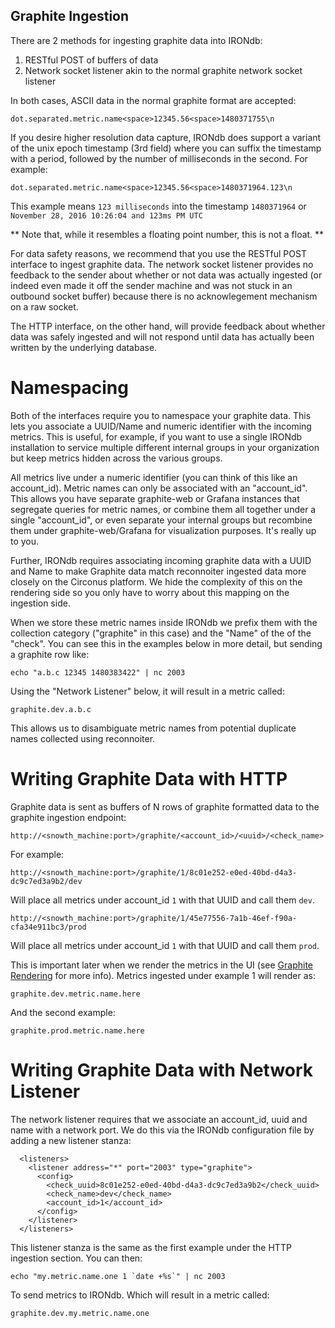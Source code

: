 ## Graphite Ingestion

There are 2 methods for ingesting graphite data into IRONdb:

1. RESTful POST of buffers of data
2. Network socket listener akin to the normal graphite network socket listener

In both cases, ASCII data in the normal graphite format are accepted:

`dot.separated.metric.name<space>12345.56<space>1480371755\n`

If you desire higher resolution data capture, IRONdb does support a variant of the unix epoch timestamp (3rd field) where you can suffix the timestamp with a period, followed by the number of milliseconds in the second. For example:

`dot.separated.metric.name<space>12345.56<space>1480371964.123\n`

This example means `123 milliseconds` into the timestamp `1480371964` or `November 28, 2016 10:26:04 and 123ms PM UTC`

** Note that, while it resembles a floating point number, this is not a float. **

For data safety reasons, we recommend that you use the RESTful POST interface to ingest graphite data. The network socket listener provides no feedback to the sender about whether or not data was actually ingested (or indeed even made it off the sender machine and
was not stuck in an outbound socket buffer) because there is no acknowlegement mechanism on a raw socket.

The HTTP interface, on the other hand, will provide feedback about whether data was safely ingested and will not respond until data has actually been written by the underlying database.

Namespacing
===========

Both of the interfaces require you to namespace your graphite data. This lets you associate a UUID/Name and numeric identifier with the incoming metrics. This is useful, for example, if you want to use a single IRONdb installation to service multiple different internal
groups in your organization but keep metrics hidden across the various groups.

All metrics live under a numeric identifier (you can think of this like an account_id). Metric names can only be associated with an "account_id". This allows you have separate graphite-web or Grafana instances that segregate queries for metric names, or combine them all together under a single "account_id", or even separate your internal groups but recombine them under graphite-web/Grafana for visualization purposes. It's really up to you.

Further, IRONdb requires associating incoming graphite data with a
UUID and Name to make Graphite data match reconnoiter ingested data
more closely on the Circonus platform.  We hide the complexity of this
on the rendering side so you only have to worry about this mapping on
the ingestion side.

When we store these metric names inside IRONdb we prefix them with the
collection category ("graphite" in this case) and the "Name" of the of
the "check".  You can see this in the examples below in more detail,
but sending a graphite row like:

`echo "a.b.c 12345 1480383422" | nc 2003`

Using the "Network Listener" below, it will result in a metric called:

`graphite.dev.a.b.c`

This allows us to disambiguate metric names from potential duplicate
names collected using reconnoiter.

Writing Graphite Data with HTTP
===============================

Graphite data is sent as buffers of N rows of graphite formatted data
to the graphite ingestion endpoint:

`http://<snowth_machine:port>/graphite/<account_id>/<uuid>/<check_name>`

For example:

`http://<snowth_machine:port>/graphite/1/8c01e252-e0ed-40bd-d4a3-dc9c7ed3a9b2/dev`

Will place all metrics under account_id `1` with that UUID and call them `dev`.

`http://<snowth_machine:port>/graphite/1/45e77556-7a1b-46ef-f90a-cfa34e911bc3/prod`

Will place all metrics under account_id `1` with that UUID and call them `prod`.

This is important later when we render the metrics in the UI (see
[Graphite Rendering](./graphite-rendering.md) for more info).  Metrics
ingested under example 1 will render as:

`graphite.dev.metric.name.here`

And the second example:

`graphite.prod.metric.name.here`


Writing Graphite Data with Network Listener
===========================================
 
The network listener requires that we associate an account_id, uuid
and name with a network port.  We do this via the IRONdb configuration
file by adding a new listener stanza:

```
  <listeners>
    <listener address="*" port="2003" type="graphite">
      <config>
        <check_uuid>8c01e252-e0ed-40bd-d4a3-dc9c7ed3a9b2</check_uuid>
        <check_name>dev</check_name>
        <account_id>1</account_id>
      </config>
    </listener>
  </listeners>
```

This listener stanza is the same as the first example under the HTTP
ingestion section.  You can then:

```
echo "my.metric.name.one 1 `date +%s`" | nc 2003
```
To send metrics to IRONdb.  Which will result in a metric called:

`graphite.dev.my.metric.name.one`

